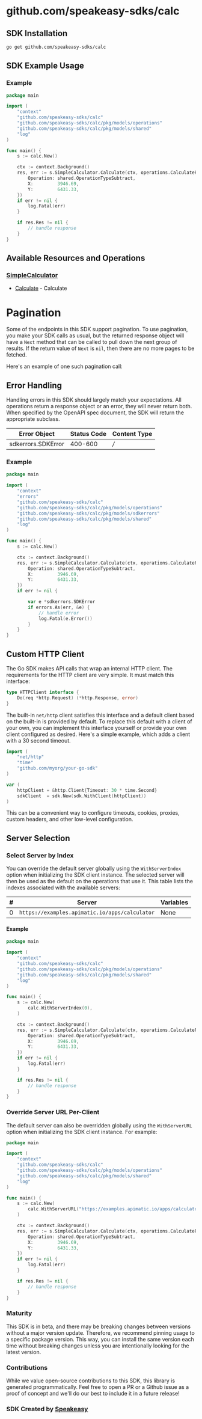 # github.com/speakeasy-sdks/calc

<!-- Start SDK Installation -->
## SDK Installation

```bash
go get github.com/speakeasy-sdks/calc
```
<!-- End SDK Installation -->

## SDK Example Usage
<!-- Start SDK Example Usage -->
### Example

```go
package main

import (
	"context"
	"github.com/speakeasy-sdks/calc"
	"github.com/speakeasy-sdks/calc/pkg/models/operations"
	"github.com/speakeasy-sdks/calc/pkg/models/shared"
	"log"
)

func main() {
	s := calc.New()

	ctx := context.Background()
	res, err := s.SimpleCalculator.Calculate(ctx, operations.CalculateRequest{
		Operation: shared.OperationTypeSubtract,
		X:         3946.69,
		Y:         6431.33,
	})
	if err != nil {
		log.Fatal(err)
	}

	if res.Res != nil {
		// handle response
	}
}

```
<!-- End SDK Example Usage -->

<!-- Start SDK Available Operations -->
## Available Resources and Operations


### [SimpleCalculator](docs/sdks/simplecalculator/README.md)

* [Calculate](docs/sdks/simplecalculator/README.md#calculate) - Calculate
<!-- End SDK Available Operations -->



<!-- Start Dev Containers -->

<!-- End Dev Containers -->



<!-- Start Pagination -->
# Pagination

Some of the endpoints in this SDK support pagination. To use pagination, you make your SDK calls as usual, but the
returned response object will have a `Next` method that can be called to pull down the next group of results. If the
return value of `Next` is `nil`, then there are no more pages to be fetched.

Here's an example of one such pagination call:
<!-- End Pagination -->



<!-- Start Go Types -->

<!-- End Go Types -->



<!-- Start Error Handling -->
## Error Handling

Handling errors in this SDK should largely match your expectations.  All operations return a response object or an error, they will never return both.  When specified by the OpenAPI spec document, the SDK will return the appropriate subclass.

| Error Object       | Status Code        | Content Type       |
| ------------------ | ------------------ | ------------------ |
| sdkerrors.SDKError | 400-600            | */*                |

### Example

```go
package main

import (
	"context"
	"errors"
	"github.com/speakeasy-sdks/calc"
	"github.com/speakeasy-sdks/calc/pkg/models/operations"
	"github.com/speakeasy-sdks/calc/pkg/models/sdkerrors"
	"github.com/speakeasy-sdks/calc/pkg/models/shared"
	"log"
)

func main() {
	s := calc.New()

	ctx := context.Background()
	res, err := s.SimpleCalculator.Calculate(ctx, operations.CalculateRequest{
		Operation: shared.OperationTypeSubtract,
		X:         3946.69,
		Y:         6431.33,
	})
	if err != nil {

		var e *sdkerrors.SDKError
		if errors.As(err, &e) {
			// handle error
			log.Fatal(e.Error())
		}
	}
}

```
<!-- End Error Handling -->



<!-- Start Custom HTTP Client -->
## Custom HTTP Client

The Go SDK makes API calls that wrap an internal HTTP client. The requirements for the HTTP client are very simple. It must match this interface:

```go
type HTTPClient interface {
	Do(req *http.Request) (*http.Response, error)
}
```

The built-in `net/http` client satisfies this interface and a default client based on the built-in is provided by default. To replace this default with a client of your own, you can implement this interface yourself or provide your own client configured as desired. Here's a simple example, which adds a client with a 30 second timeout.

```go
import (
	"net/http"
	"time"
	"github.com/myorg/your-go-sdk"
)

var (
	httpClient = &http.Client{Timeout: 30 * time.Second}
	sdkClient  = sdk.New(sdk.WithClient(httpClient))
)
```

This can be a convenient way to configure timeouts, cookies, proxies, custom headers, and other low-level configuration.
<!-- End Custom HTTP Client -->



<!-- Start Server Selection -->
## Server Selection

### Select Server by Index

You can override the default server globally using the `WithServerIndex` option when initializing the SDK client instance. The selected server will then be used as the default on the operations that use it. This table lists the indexes associated with the available servers:

| # | Server | Variables |
| - | ------ | --------- |
| 0 | `https://examples.apimatic.io/apps/calculator` | None |

#### Example

```go
package main

import (
	"context"
	"github.com/speakeasy-sdks/calc"
	"github.com/speakeasy-sdks/calc/pkg/models/operations"
	"github.com/speakeasy-sdks/calc/pkg/models/shared"
	"log"
)

func main() {
	s := calc.New(
		calc.WithServerIndex(0),
	)

	ctx := context.Background()
	res, err := s.SimpleCalculator.Calculate(ctx, operations.CalculateRequest{
		Operation: shared.OperationTypeSubtract,
		X:         3946.69,
		Y:         6431.33,
	})
	if err != nil {
		log.Fatal(err)
	}

	if res.Res != nil {
		// handle response
	}
}

```


### Override Server URL Per-Client

The default server can also be overridden globally using the `WithServerURL` option when initializing the SDK client instance. For example:
```go
package main

import (
	"context"
	"github.com/speakeasy-sdks/calc"
	"github.com/speakeasy-sdks/calc/pkg/models/operations"
	"github.com/speakeasy-sdks/calc/pkg/models/shared"
	"log"
)

func main() {
	s := calc.New(
		calc.WithServerURL("https://examples.apimatic.io/apps/calculator"),
	)

	ctx := context.Background()
	res, err := s.SimpleCalculator.Calculate(ctx, operations.CalculateRequest{
		Operation: shared.OperationTypeSubtract,
		X:         3946.69,
		Y:         6431.33,
	})
	if err != nil {
		log.Fatal(err)
	}

	if res.Res != nil {
		// handle response
	}
}

```
<!-- End Server Selection -->

<!-- Placeholder for Future Speakeasy SDK Sections -->



### Maturity

This SDK is in beta, and there may be breaking changes between versions without a major version update. Therefore, we recommend pinning usage
to a specific package version. This way, you can install the same version each time without breaking changes unless you are intentionally
looking for the latest version.

### Contributions

While we value open-source contributions to this SDK, this library is generated programmatically.
Feel free to open a PR or a Github issue as a proof of concept and we'll do our best to include it in a future release!

### SDK Created by [Speakeasy](https://docs.speakeasyapi.dev/docs/using-speakeasy/client-sdks)

